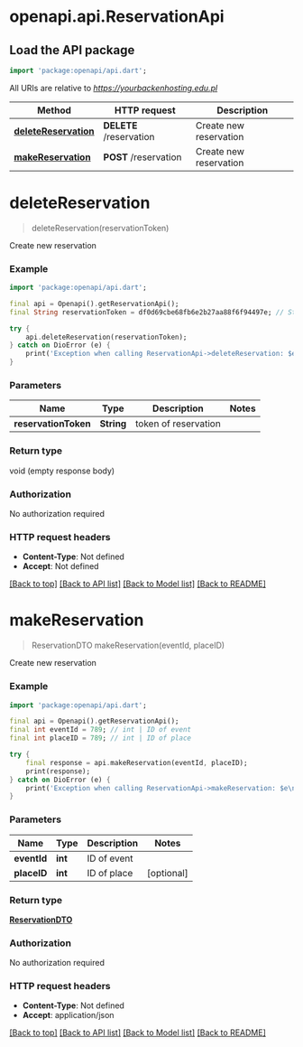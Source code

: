 # openapi.api.ReservationApi

## Load the API package
```dart
import 'package:openapi/api.dart';
```

All URIs are relative to *https://yourbackenhosting.edu.pl*

Method | HTTP request | Description
------------- | ------------- | -------------
[**deleteReservation**](ReservationApi.md#deletereservation) | **DELETE** /reservation | Create new reservation
[**makeReservation**](ReservationApi.md#makereservation) | **POST** /reservation | Create new reservation


# **deleteReservation**
> deleteReservation(reservationToken)

Create new reservation

### Example
```dart
import 'package:openapi/api.dart';

final api = Openapi().getReservationApi();
final String reservationToken = df0d69cbe68fb6e2b27aa88f6f94497e; // String | token of reservation

try {
    api.deleteReservation(reservationToken);
} catch on DioError (e) {
    print('Exception when calling ReservationApi->deleteReservation: $e\n');
}
```

### Parameters

Name | Type | Description  | Notes
------------- | ------------- | ------------- | -------------
 **reservationToken** | **String**| token of reservation | 

### Return type

void (empty response body)

### Authorization

No authorization required

### HTTP request headers

 - **Content-Type**: Not defined
 - **Accept**: Not defined

[[Back to top]](#) [[Back to API list]](../README.md#documentation-for-api-endpoints) [[Back to Model list]](../README.md#documentation-for-models) [[Back to README]](../README.md)

# **makeReservation**
> ReservationDTO makeReservation(eventId, placeID)

Create new reservation

### Example
```dart
import 'package:openapi/api.dart';

final api = Openapi().getReservationApi();
final int eventId = 789; // int | ID of event
final int placeID = 789; // int | ID of place

try {
    final response = api.makeReservation(eventId, placeID);
    print(response);
} catch on DioError (e) {
    print('Exception when calling ReservationApi->makeReservation: $e\n');
}
```

### Parameters

Name | Type | Description  | Notes
------------- | ------------- | ------------- | -------------
 **eventId** | **int**| ID of event | 
 **placeID** | **int**| ID of place | [optional] 

### Return type

[**ReservationDTO**](ReservationDTO.md)

### Authorization

No authorization required

### HTTP request headers

 - **Content-Type**: Not defined
 - **Accept**: application/json

[[Back to top]](#) [[Back to API list]](../README.md#documentation-for-api-endpoints) [[Back to Model list]](../README.md#documentation-for-models) [[Back to README]](../README.md)


